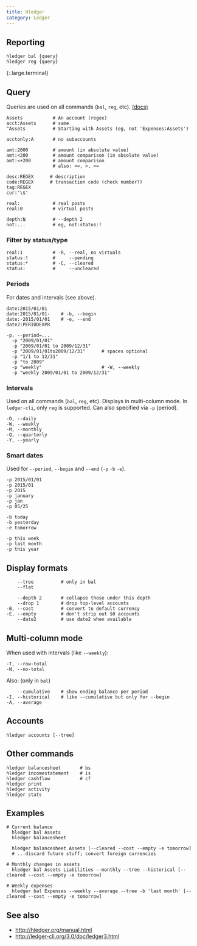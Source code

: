```yaml
---
title: Hledger
category: Ledger
---
```


## Reporting

```
hledger bal {query}
hledger reg {query}
```

{:.large.terminal}

## Query

Queries are used on all commands (`bal`, `reg`, etc). [(docs)](http://hledger.org/manual.html#queries)

```
Assets           # An account (regex)
acct:Assets      # same
^Assets          # Starting with Assets (eg, not 'Expenses:Assets')

acctonly:A       # no subaccounts

amt:2000         # amount (in absolute value)
amt:<200         # amount comparison (in absolute value)
amt:<+200        # amount comparison
                 # also: <=, >, >=

desc:REGEX      # description
code:REGEX      # transaction code (check number?)
tag:REGEX
cur:'\$'

real:            # real posts
real:0           # virtual posts

depth:N          # --depth 2
not:...          # eg, not:status:!
```

### Filter by status/type

```
real:1           # -R, --real, no virtuals
status:!         #     --pending
status:*         # -C, --cleared
status:          #     --uncleared
```

### Periods

For dates and intervals (see above).

```
date:2015/01/01
date:2015/01/01-    # -b, --begin
date:-2015/01/01    # -e, --end
date2:PERIODEXPR
```

```
-p, --period=...
  -p "2009/01/01"
  -p "2009/01/01 to 2009/12/31"
  -p "2009/01/01to2009/12/31"      # spaces optional
  -p "1/1 to 12/31"
  -p "to 2009"
  -p "weekly"                      # -W, --weekly
  -p "weekly 2009/01/01 to 2009/12/31"
```

### Intervals

Used on all commands (`bal`, `reg`, etc). Displays in multi-column mode. In `ledger-cli`, only `reg` is supported. Can also specified via `-p` (period).

```
-D, --daily
-W, --weekly
-M, --monthly
-Q, --quarterly
-Y, --yearly
```

### Smart dates

Used for `--period`, `--begin` and `--end` (`-p` `-b` `-e`).

```
-p 2015/01/01
-p 2015/01
-p 2015
-p january
-p jan
-p 05/25
```

```
-b today
-b yesterday
-e tomorrow
```

```
-p this week
-p last month
-p this year
```

## Display formats

```
    --tree          # only in bal
    --flat

    --depth 2       # collapse those under this depth
    --drop 1        # drop top-level accounts
-B, --cost          # convert to default currency
-E, --empty         # don't strip out $0 accounts
    --date2         # use date2 when available
```

## Multi-column mode

When used with intervals (like `--weekly`):

```
-T, --row-total
-N, --no-total
```

Also: (only in `bal`)

```
    --cumulative    # show ending balance per period
-I, --historical    # like --cumulative but only for --begin
-A, --average
```

## Accounts

```
hledger accounts [--tree]
```

## Other commands

```
hledger balancesheet       # bs
hledger incomestatement    # is
hledger cashflow           # cf
hledger print
hledger activity
hledger stats
```

## Examples

```
# Current balance
  hledger bal Assets
  hledger balancesheet

  hledger balancesheet Assets [--cleared --cost --empty -e tomorrow]
  # ...discard future stuff; convert foreign currencies

# Monthly changes in assets
  hledger bal Assets Liabilities --monthly --tree --historical [--cleared --cost --empty -e tomorrow]

# Weekly expenses
  hledger bal Expenses --weekly --average --tree -b 'last month' [--cleared --cost --empty -e tomorrow]
```

## See also

- <http://hledger.org/manual.html>
- <http://ledger-cli.org/3.0/doc/ledger3.html>
